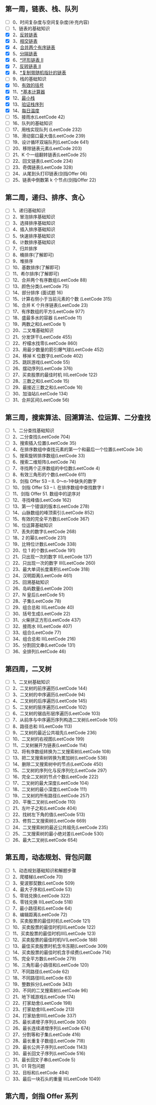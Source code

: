 ## 第一周，链表、栈、队列

- [ ] 0、时间复杂度与空间复杂度(补充内容)
- [ ] 1、链表的基础知识
- [x] 2、[反转链表](https://leetcode.com/problems/reverse-linked-list/)
- [x] 3、[相交链表](https://leetcode.com/problems/intersection-of-two-linked-lists/)
- [x] 4、[合并两个有序链表](https://leetcode.com/problems/merge-two-sorted-lists/)
- [x] 5、[分隔链表](https://leetcode.com/problems/partition-list/)
- [x] 6、[*环形链表 II](https://leetcode.com/problems/linked-list-cycle-ii/)
- [x] 7、[反转链表 II](https://leetcode.com/problems/reverse-linked-list-ii/)
- [x] 8、[*复制带随机指针的链表](https://leetcode.com/problems/copy-list-with-random-pointer/)
- [ ] 9、栈的基础知识
- [x] 10、[有效的括号](https://leetcode.com/problems/valid-parentheses/)
- [x] 11、[*基本计算器](https://leetcode.com/problems/basic-calculator/)
- [x] 12、[最小栈](https://leetcode.com/problems/min-stack/)
- [x] 13、[验证栈序列](https://leetcode.com/problems/validate-stack-sequences/)
- [x] 14、[每日温度](https://leetcode.com/problems/daily-temperatures/)
- [ ] 15、接雨水(LeetCode 42)
- [ ] 16、队列的基础知识
- [ ] 17、用栈实现队列 (LeetCode 232)
- [ ] 18、滑动窗口最大值(LeetCode 239)
- [ ] 19、设计循环双端队列(LeetCode 641)
- [ ] 20、移除链表元素(LeetCode 203)
- [ ] 21、K 个一组翻转链表(LeetCode 25)
- [ ] 22、回文链表(LeetCode 234)
- [ ] 23、奇偶链表(LeetCode 328)
- [ ] 24、从尾到头打印链表(剑指Offer 06)
- [ ] 25、链表中倒数第 k 个节点(剑指Offer 22)

## 第二周，递归、排序、贪心

- [ ] 1、递归基础知识
- [ ] 2、冒泡排序基础知识
- [ ] 3、选择排序基础知识
- [ ] 4、插入排序基础知识
- [ ] 5、快速排序基础知识
- [ ] 6、计数排序基础知识
- [ ] 7、归并排序
- [ ] 8、桶排序(了解即可)
- [ ] 9、堆排序
- [ ] 10、基数排序(了解即可)
- [ ] 11、希尔排序(了解即可)
- [ ] 12、合并两个有序数组(LeetCode 88)
- [ ] 13、颜色分类(LeetCode 75)
- [ ] 14、部分排序 (面试题 16)
- [ ] 15、计算右侧小于当前元素的个数 (LeetCode 315)
- [ ] 16、合并 K 个升序链表(LeetCode 23)
- [ ] 17、有序数组的平方(LeetCode 977)
- [ ] 18、盛最多水的容器 (LeetCode 11)
- [ ] 19、两数之和(LeetCode 1)
- [ ] 20、二叉堆基础知识
- [ ] 21、分发饼干(LeetCode 455)
- [ ] 22、柠檬水找零(LeetCode 860)
- [ ] 23、用最少数量的箭引爆气球(LeetCode 452)
- [ ] 24、移掉 K 位数字(LeetCode 402)
- [ ] 25、跳跃游戏(LeetCode 55)
- [ ] 26、摆动序列(LeetCode 376)
- [ ] 27、买卖股票的最佳时机 II(LeetCode 122)
- [ ] 28、三数之和(LeetCode 15)
- [ ] 29、最接近三数之和(LeetCode 16)
- [ ] 30、加油站(LeetCode 134)
- [ ] 31、合并区间(LeetCode 56)

## 第三周，搜索算法、回溯算法、位运算、二分查找

- [ ] 1、二分查找基础知识
- [ ] 2、二分查找(LeetCode 704)
- [ ] 3、搜索插入位置(LeetCode 35)
- [ ] 4、在排序数组中查找元素的第一个和最后一个位置(LeetCode 34)
- [ ] 5、搜索旋转排序数组(LeetCode 33)
- [ ] 6、搜索二维矩阵(LeetCode 74)
- [ ] 7、寻找两个正序数组的中位数(LeetCode 4)
- [ ] 8、有效三角形的个数(LeetCode 611)
- [ ] 9、剑指 Offer 53 – II. 0～n-1中缺失的数字
- [ ] 10、剑指 Offer 53 – I. 在排序数组中查找数字 I
- [ ] 11、剑指 Offer 51. 数组中的逆序对
- [ ] 12、寻找峰值(LeetCode 162)
- [ ] 13、第一个错误的版本(LeetCode 278)
- [ ] 14、山脉数组的峰顶索引(LeetCode 852)
- [ ] 15、有效的完全平方数(LeetCode 367)
- [ ] 16、位运算基础知识
- [ ] 17、丢失的数字(LeetCode 268)
- [ ] 18、2 的幂(LeetCode 231)
- [ ] 19、比特位计数(LeetCode 338)
- [ ] 20、位 1 的个数(LeetCode 191)
- [ ] 21、只出现一次的数字 II(LeetCode 137)
- [ ] 22、只出现一次的数字 III(LeetCode 260)
- [ ] 23、最大单词长度乘积(LeetCode 318)
- [ ] 24、汉明距离(LeetCode 461)
- [ ] 25、回溯基础知识
- [ ] 26、岛屿数量(LeetCode 200)
- [ ] 27、N 皇后(LeetCode 51)
- [ ] 28、子集(LeetCode 78)
- [ ] 29、组合总和 II(LeetCode 40)
- [ ] 30、括号生成(LeetCode 22)
- [ ] 31、火柴拼正方形(LeetCode 437)
- [ ] 32、接雨水 II(LeetCode 407)
- [ ] 33、组合(LeetCode 77)
- [ ] 34、组合总和 II(LeetCode 216)
- [ ] 35、分割回文串(LeetCode 131)
- [ ] 36、全排列(LeetCode 46)

## 第四周，二叉树

- [ ] 1、二叉树基础知识
- [ ] 2、二叉树的前序遍历(LeetCode 144)
- [ ] 3、二叉树的中序遍历(LeetCode 94)
- [ ] 4、二叉树的后序遍历(LeetCode 145)
- [ ] 5、二叉树的层序遍历(LeetCode 102)
- [ ] 6、二叉树的锯齿形层序遍历(LeetCode 103)
- [ ] 7、从前序与中序遍历序列构造二叉树(LeetCode 105)
- [ ] 8、路径总和 II(LeetCode 113)
- [ ] 9、二叉树的最近公共祖先(LeetCode 236)
- [ ] 10、二叉树的右视图(LeetCode 199)
- [ ] 11、二叉树展开为链表(LeetCode 114)
- [ ] 12、将有序数组转换为二叉搜索树(LeetCode 108)
- [ ] 13、把二叉搜索树转换为累加树(LeetCode 538)
- [ ] 14、删除二叉搜索树中的节点(LeetCode 450)
- [ ] 15、二叉树的序列化与反序列化(LeetCode 297)
- [ ] 16、完全二叉树的节点个数(LeetCode 222)
- [ ] 17、二叉树的最大深度(LeetCode 104)
- [ ] 18、二叉树的最小深度(LeetCode 111)
- [ ] 19、二叉树的所有路径(LeetCode 257)
- [ ] 20、平衡二叉树(LeetCode 110)
- [ ] 21、左叶子之和(LeetCode 404)
- [ ] 22、找树左下角的值(LeetCode 513)
- [ ] 23、修剪二叉搜索树(LeetCode 669)
- [ ] 24、二叉搜索树的最近公共祖先(LeetCode 235)
- [ ] 25、二叉搜索树的最小绝对差(LeetCode 530)
- [ ] 26、最大二叉树(LeetCode 654)

## 第五周，动态规划、背包问题

- [ ] 1、动态规划基础知识和解题步骤
- [ ] 2、爬楼梯(LeetCode 70)
- [ ] 3、斐波那契数(LeetCode 509)
- [ ] 4、最大子序和(LeetCode 53)
- [ ] 5、零钱兑换(LeetCode 322)
- [ ] 6、零钱兑换 II(LeetCode 518)
- [ ] 7、最小路径和(LeetCode 64)
- [ ] 8、编辑距离(LeetCode 72)
- [ ] 9、买卖股票的最佳时机(LeetCode 121)
- [ ] 10、买卖股票的最佳时机II(LeetCode 122)
- [ ] 11、买卖股票的最佳时机III(LeetCode 123)
- [ ] 12、买卖股票的最佳时机IV(LeetCode 188)
- [ ] 13、最佳买卖股票时机含冷冻期(LeetCode 309)
- [ ] 14、买卖股票的最佳时机含手续费(LeetCode 714)
- [ ] 15、完全平方数(LeetCode 279)
- [ ] 16、三角形最小路径和(LeetCode 120)
- [ ] 17、不同路径(LeetCode 62)
- [ ] 18、不同路径II(LeetCode 63)
- [ ] 19、整数拆分(LeetCode 343)
- [ ] 20、不同的二叉搜索树(LeetCode 96)
- [ ] 21、地下城游戏(LeetCode 174)
- [ ] 22、打家劫舍(LeetCode 198)
- [ ] 23、打家劫舍II(LeetCode 213)
- [ ] 24、打家劫舍III(LeetCode 337)
- [ ] 25、最长递增子序列(LeetCode 300)
- [ ] 26、最长连续递增序列(LeetCode 674)
- [ ] 27、分割等和子集(LeetCode 416)
- [ ] 28、最长重复子数组(LeetCode 718)
- [ ] 29、最长公共子序列(LeetCode 1143)
- [ ] 30、最长回文子序列(LeetCode 516)
- [ ] 31、最长回文子串(LeetCode 5)
- [ ] 31、01 背包问题
- [ ] 32、目标和(LeetCode 494)
- [ ] 33、最后一块石头的重量 II(LeetCode 1049)

## 第六周，剑指 Offer 系列
